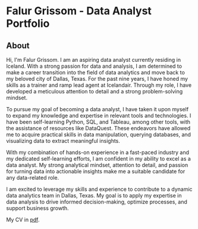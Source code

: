 # Falur Grissom - Data Analyst Portfolio
## About
Hi, I'm Falur Grissom. I am an aspiring data analyst currently residing in Iceland. With a strong passion for data and analysis, I am determined to make a career transition into the field of data analytics and move back to my beloved city of Dallas, Texas. For the past nine years, I have honed my skills as a trainer and ramp lead agent at Icelandair. Through my role, I have developed a meticulous attention to detail and a strong problem-solving mindset. 

To pursue my goal of becoming a data analyst, I have taken it upon myself to expand my knowledge and expertise in relevant tools and technologies. I have been self-learning Python, SQL, and Tableau, among other tools, with the assistance of resources like DataQuest. These endeavors have allowed me to acquire practical skills in data manipulation, querying databases, and visualizing data to extract meaningful insights.

With my combination of hands-on experience in a fast-paced industry and my dedicated self-learning efforts, I am confident in my ability to excel as a data analyst. My strong analytical mindset, attention to detail, and passion for turning data into actionable insights make me a suitable candidate for any data-related role.

I am excited to leverage my skills and experience to contribute to a dynamic data analytics team in Dallas, Texas. My goal is to apply my expertise in data analysis to drive informed decision-making, optimize processes, and support business growth.

My CV in [pdf](https://github.com/falurg/Portfolio/blob/main/Resume.pdf).
